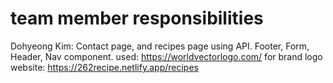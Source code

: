 # team member responsibilities
Dohyeong Kim: Contact page, and recipes page using API. Footer, Form, Header, Nav component.
used: https://worldvectorlogo.com/ for brand logo
website: https://262recipe.netlify.app/recipes
